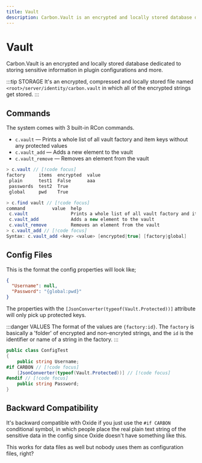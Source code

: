 ```yaml
---
title: Vault
description: Carbon.Vault is an encrypted and locally stored database dedicated to storing sensitive information in plugin configurations and more.
---
```


# Vault

Carbon.Vault is an encrypted and locally stored database dedicated to storing sensitive information in plugin configurations and more.

:::tip STORAGE
It's an encrypted, compressed and locally stored file named `<root>/server/identity/carbon.vault` in which all of the encrypted strings get stored.
:::

## Commands
The system comes with 3 built-in RCon commands.
- `c.vault` — Prints a whole list of all vault factory and item keys without any protected values
- `c.vault_add` — Adds a new element to the vault
- `c.vault_remove` — Removes an element from the vault

```csharp
> c.vault // [!code focus]
factory     items  encrypted  value
 plain      test1  False      aaa
 passwords  test2  True
 global     pwd    True

> c.find vault // [!code focus]
command          value  help
 c.vault                Prints a whole list of all vault factory and item keys without any protected values
 c.vault_add            Adds a new element to the vault
 c.vault_remove         Removes an element from the vault
> c.vault_add // [!code focus]
Syntax: c.vault_add <key> <value> [encrypted|true] [factory|global]
```

## Config Files
This is the format the config properties will look like;

```json
{
  "Username": null,
  "Password": "{global:pwd}"
}
```

The properties with the `[JsonConverter(typeof(Vault.Protected))]` attribute will only pick up protected keys.

:::danger VALUES
The format of the values are `{factory:id}`. The `factory` is basically a 'folder' of encrypted and non-encryted strings, and the `id` is the identifier or name of a string in the factory.
:::

```cs
public class ConfigTest
{
    public string Username;
#if CARBON // [!code focus]
    [JsonConverter(typeof(Vault.Protected))] // [!code focus]
#endif // [!code focus]
    public string Password;
}
```

## Backward Compatibility
It's backward compatible with Oxide if you just use the `#if CARBON` conditional symbol, in which people place the real plain text string of the sensitive data in the config since Oxide doesn't have something like this. 

This works for data files as well but nobody uses them as configuration files, right?